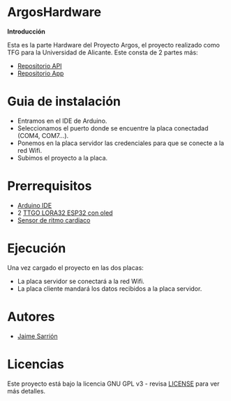 # ArgosHardware

 **Introducción**
 
Esta es la parte Hardware del Proyecto Argos, el proyecto realizado como TFG para la Universidad de Alicante. Este consta de 2 partes más:

+ [Repositorio API](https://github.com/JaimeSarrion/ArgosAPI)
+ [Repositorio App](https://github.com/JaimeSarrion/ArgosApp)

# Guia de instalación

+ Entramos en el IDE de Arduino.
+ Seleccionamos el puerto donde se encuentre la placa conectadad (COM4, COM7...).
+ Ponemos en la placa servidor las credenciales para que se conecte a la red Wifi.
+ Subimos el proyecto a la placa.

# Prerrequisitos

- [Arduino IDE](https://www.arduino.cc/en/main/software)
- 2 [TTGO LORA32 ESP32 con oled](https://tienda.bricogeek.com/arduino-compatibles/1122-ttgo-lora32-esp32-con-oled-900-mhz.html?gclid=Cj0KCQjw_OzrBRDmARIsAAIdQ_L_MtjbO6efssCWZfJAemeskl5aEuWZrnND-Ce20trlJ4AKFPAZcfMaAuYzEALw_wcB)
- [Sensor de ritmo cardiaco](https://pulsesensor.com)

# Ejecución

Una vez cargado el proyecto en las dos placas:

- La placa servidor se conectará a la red Wifi.
- La placa cliente mandará los datos recibidos a la placa servidor.

# Autores

- [Jaime Sarrión](www.linkedin.com/in/jaime-sarrion-sahuquillo)

# Licencias

Este proyecto está bajo la licencia GNU GPL v3 - revisa  [LICENSE](https://es.wikipedia.org/wiki/GNU_General_Public_License)  para ver más detalles.
